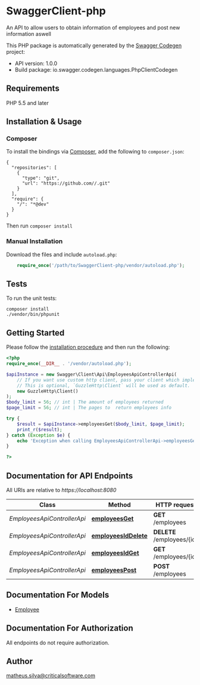 # SwaggerClient-php
An API to allow users to obtain information of employees and post new information aswell

This PHP package is automatically generated by the [Swagger Codegen](https://github.com/swagger-api/swagger-codegen) project:

- API version: 1.0.0
- Build package: io.swagger.codegen.languages.PhpClientCodegen

## Requirements

PHP 5.5 and later

## Installation & Usage
### Composer

To install the bindings via [Composer](http://getcomposer.org/), add the following to `composer.json`:

```
{
  "repositories": [
    {
      "type": "git",
      "url": "https://github.com//.git"
    }
  ],
  "require": {
    "/": "*@dev"
  }
}
```

Then run `composer install`

### Manual Installation

Download the files and include `autoload.php`:

```php
    require_once('/path/to/SwaggerClient-php/vendor/autoload.php');
```

## Tests

To run the unit tests:

```
composer install
./vendor/bin/phpunit
```

## Getting Started

Please follow the [installation procedure](#installation--usage) and then run the following:

```php
<?php
require_once(__DIR__ . '/vendor/autoload.php');

$apiInstance = new Swagger\Client\Api\EmployeesApiControllerApi(
    // If you want use custom http client, pass your client which implements `GuzzleHttp\ClientInterface`.
    // This is optional, `GuzzleHttp\Client` will be used as default.
    new GuzzleHttp\Client()
);
$body_limit = 56; // int | The amount of employees returned
$page_limit = 56; // int | The pages to  return employees info

try {
    $result = $apiInstance->employeesGet($body_limit, $page_limit);
    print_r($result);
} catch (Exception $e) {
    echo 'Exception when calling EmployeesApiControllerApi->employeesGet: ', $e->getMessage(), PHP_EOL;
}

?>
```

## Documentation for API Endpoints

All URIs are relative to *https://localhost:8080*

Class | Method | HTTP request | Description
------------ | ------------- | ------------- | -------------
*EmployeesApiControllerApi* | [**employeesGet**](docs/Api/EmployeesApiControllerApi.md#employeesget) | **GET** /employees | employeesGet
*EmployeesApiControllerApi* | [**employeesIdDelete**](docs/Api/EmployeesApiControllerApi.md#employeesiddelete) | **DELETE** /employees/{id} | employeesIdDelete
*EmployeesApiControllerApi* | [**employeesIdGet**](docs/Api/EmployeesApiControllerApi.md#employeesidget) | **GET** /employees/{id} | employeesIdGet
*EmployeesApiControllerApi* | [**employeesPost**](docs/Api/EmployeesApiControllerApi.md#employeespost) | **POST** /employees | employeesPost


## Documentation For Models

 - [Employee](docs/Model/Employee.md)


## Documentation For Authorization

 All endpoints do not require authorization.


## Author

matheus.silva@criticalsoftware.com


